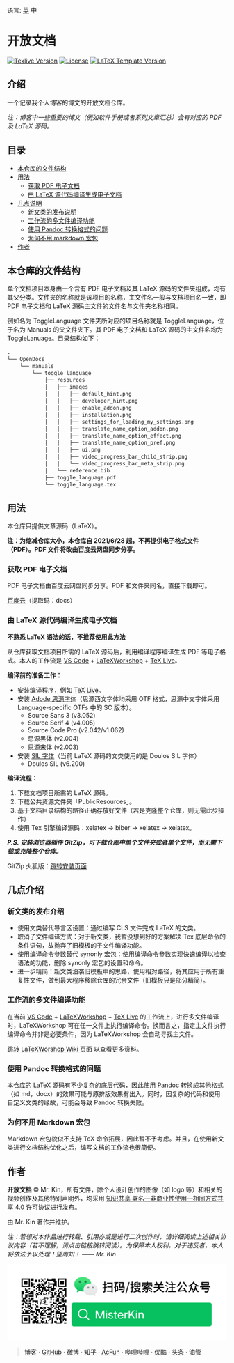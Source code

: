 语言: [英][Readme] 中

[Readme]: ./README.md

# 开放文档

[![Texlive Version][]](https://tug.org/texlive/) [![License][]](./LICENSE_CN) [![LaTeX Template Version][]](https://github.com/Mister-Kin/OpenDocs/releases)

[Texlive Version]: https://img.shields.io/badge/texlive-v2024-blue
[License]: https://img.shields.io/badge/license-CC%20BY--NC--SA%204.0-blue
[LaTeX Template Version]: https://img.shields.io/github/v/release/Mister-Kin/OpenDocs?include_prereleases&color=blue

## 介绍
一个记录我个人博客的博文的开放文档仓库。

*注：博客中一些重要的博文（例如软件手册或者系列文章汇总）会有对应的 PDF 及 LaTeX 源码。*

## 目录
- [本仓库的文件结构](#本仓库的文件结构)
- [用法](#用法)
  - [获取 PDF 电子文档](#获取-PDF-电子文档)
  - [由 LaTeX 源代码编译生成电子文档](#由-LaTeX-源代码编译生成电子文档)
- [几点说明](#几点说明)
  - [新文类的发布说明](#新文类的发布说明)
  - [工作流的多文件编译功能](#工作流的多文件编译功能)
  - [使用 Pandoc 转换格式的问题](#使用-Pandoc-转换格式的问题)
  - [为何不用 markdown 宏包](#为何不用-markdown-宏包)
- [作者](#作者)

## 本仓库的文件结构
单个文档项目本身由一个含有 PDF 电子文档及其 LaTeX 源码的文件夹组成，均有其父分类。文件夹的名称就是该项目的名称，主文件名一般与文档项目名一致，即 PDF 电子文档和 LaTeX 源码主文件的文件名与文件夹名称相同。

例如名为 ToggleLanguage 文件夹所对应的项目名称就是 ToggleLanguage，位于名为 Manuals 的父文件夹下。其 PDF 电子文档和 LaTeX 源码的主文件名均为 ToggleLanuage。目录结构如下：
```
.
└── OpenDocs
    └── manuals
        └── toggle_language
            ├── resources
            │   ├── images
            │   │   ├── default_hint.png
            │   │   ├── developer_hint.png
            │   │   ├── enable_addon.png
            │   │   ├── installation.png
            │   │   ├── settings_for_loading_my_settings.png
            │   │   ├── translate_name_option_addon.png
            │   │   ├── translate_name_option_effect.png
            │   │   ├── translate_name_option_pref.png
            │   │   ├── ui.png
            │   │   ├── video_progress_bar_child_strip.png
            │   │   └── video_progress_bar_meta_strip.png
            │   └── reference.bib
            ├── toggle_language.pdf
            └── toggle_language.tex
```

## 用法
本仓库只提供文章源码（LaTeX）。

**注：为缩减仓库大小，本仓库自 2021/6/28 起，不再提供电子格式文件（PDF）。PDF 文件将改由百度云网盘同步分享。**

### 获取 PDF 电子文档
PDF 电子文档由百度云网盘同步分享。PDF 和文件夹同名，直接下载即可。

[百度云][百度云网盘分享]（提取码：docs）

[百度云网盘分享]: https://pan.baidu.com/s/1Tn7qIO0raqvNoesgT8SKow

### 由 LaTeX 源代码编译生成电子文档
**不熟悉 LaTeX 语法的话，不推荐使用此方法**

从仓库获取文档项目所需的 LaTeX 源码后，利用编译程序编译生成 PDF 等电子格式。本人的工作流是 [VS Code][] + [LaTeXWorkshop][] + [TeX Live][]。

**编译前的准备工作：**
- 安装编译程序，例如 [TeX Live][]。
- 安装 [Adode 思源字体][]（思源西文字体均采用 OTF 格式，思源中文字体采用 Language-specific OTFs 中的 SC 版本）。
  - Source Sans 3 (v3.052)
  - Source Serif 4 (v4.005)
  - Source Code Pro (v2.042/v1.062)
  - 思源黑体 (v2.004)
  - 思源宋体 (v2.003)
- 安装 [SIL 字体][]（当前 LaTeX 源码的文类使用的是 Doulos SIL 字体）
  - Doulos SIL (v6.200)

**编译流程：**
1. 下载文档项目所需的 LaTeX 源码。
2. 下载公共资源文件夹「PublicResources」。
3. 基于文档目录结构的路径正确存放好文件（若是克隆整个仓库，则无需此步操作）
4. 使用 Tex 引擎编译源码：xelatex -> biber -> xelatex -> xelatex。

***P.S. 安装浏览器插件 GitZip，可下载仓库中单个文件夹或者单个文件，而无需下载或克隆整个仓库。***

GitZip 火狐版：[跳转安装页面][]

[跳转安装页面]: https://addons.mozilla.org/zh-CN/firefox/addon/gitzip/?utm_source=addons.mozilla.org&utm_medium=referral&utm_content=search
[TeX Live]: https://tug.org/texlive
[VS Code]: https://code.visualstudio.com
[LaTeXWorkshop]: https://marketplace.visualstudio.com/items?itemName=James-Yu.latex-workshop#review-details
[Adode 思源字体]: https://github.com/adobe-fonts
[SIL 字体]: https://software.sil.org/fonts/

## 几点介绍
### 新文类的发布介绍
- 使用文类替代导言区设置：通过编写 CLS 文件完成 LaTeX 的文类。
- 取消子文件编译方式：对于新文类，我暂没想到好的方案解决 Tex 底层命令的条件语句，故抛弃了旧模板的子文件编译功能。
- 使用编译命令参数替代 synonly 宏包：使用编译命令参数实现快速编译以检查语法的功能，删除 synonly 宏包的设置和命令。
- 进一步精简：新文类沿袭旧模板中的思路，使用相对路径，将其应用于所有重复性文件，做到最大程序移除仓库的冗余文件（旧模板只是部分精简）。

### 工作流的多文件编译功能
在当前 [VS Code][] + [LaTeXWorkshop][] + [TeX Live][] 的工作流上，进行多文件编译时，LaTeXWorkshop 可在任一文件上执行编译命令。换而言之，指定主文件执行编译命令并非是必要条件，因为 LaTeXWorkshop 会自动寻找主文件。

[跳转 LaTeXWorshop Wiki 页面][] 以查看更多资料。

### 使用 Pandoc 转换格式的问题
本仓库的 LaTeX 源码有不少复杂的底层代码，因此使用 [Pandoc][] 转换成其他格式（如 md，docx）的效果可能与原排版效果有出入。同时，因复杂的代码和使用自定义文类的缘故，可能会导致 Pandoc 转换失败。

### 为何不用 Markdown 宏包
Markdown 宏包貌似不支持 TeX 命令拓展，因此暂不予考虑。并且，在使用新文类进行文档结构优化之后，编写文档的工作流也很简便。

[Pandoc]: https://pandoc.org
[跳转 LaTeXWorshop Wiki 页面]: https://github.com/James-Yu/LaTeX-Workshop/wiki/Compile#Multi-File-Projects

## 作者
**开放文档** © Mr. Kin，所有文件，除个人设计创作的图像（如 logo 等）和相关的视频创作及其他特别声明外，均采用 [知识共享 署名—非商业性使用—相同方式共享 4.0][] 许可协议进行发布。

由 Mr. Kin 著作并维护。

*注：若想对本作品进行转载、引用亦或是进行二次创作时，请详细阅读上述相关协议内容（若不理解，请点击链接跳转阅读）。为保障本人权利，对于违反者，本人将依法予以处理！望周知！ —— Mr. Kin*

![搜索关注微信公众号：MisterKin](./PublicResources/images/FollowMe/WeChatOfficialAccounts.png "扫码/搜索关注公众号：MisterKin")

> [博客][] · [GitHub][] · [微博][] · [知乎][] · [AcFun][] · [哔哩哔哩][] · [优酷][] · [头条][] · [油管][]

[知识共享 署名—非商业性使用—相同方式共享 4.0]: ./LICENSE_CN
[博客]: https://mister-kin.github.io
[GitHub]: https://github.com/mister-kin
[微博]: https://weibo.com/6270111192
[知乎]: https://www.zhihu.com/people/drwu-94
[哔哩哔哩]: http://space.bilibili.com/17025250?
[优酷]: http://i.youku.com/i/UNjA3MTk5Mjgw?spm=a2hzp.8253869.0.0
[头条]: https://www.toutiao.com/c/user/835254071079053/#mid=1663279303982091
[油管]: https://www.youtube.com/@Mister-Kin
[AcFun]: https://www.acfun.cn/u/73269306
